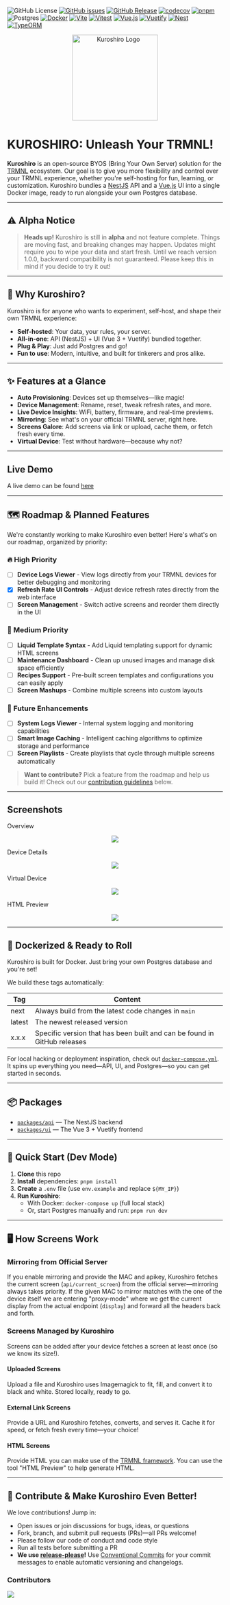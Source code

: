 
![GitHub License](https://img.shields.io/github/license/phyberapex/kuroshiro)
[![GitHub issues](https://img.shields.io/github/issues/phyberapex/kuroshiro)](https://github.com/PhyberApex/kuroshiro/issues)
[![GitHub Release](https://img.shields.io/github/v/release/phyberapex/kuroshiro)](https://github.com/PhyberApex/kuroshiro/releases)
[![codecov](https://codecov.io/gh/PhyberApex/kuroshiro/graph/badge.svg?token=3J6TECLYB6)](https://codecov.io/gh/PhyberApex/kuroshiro)
[![pnpm](https://img.shields.io/badge/pnpm-F69220?logo=pnpm&logoColor=fff)](https://pnpm.io/)
![Postgres](https://img.shields.io/badge/Postgres-%23316192.svg?logo=postgresql&logoColor=white)
[![Docker](https://img.shields.io/badge/Docker-2496ED?logo=docker&logoColor=fff)](https://www.docker.com/)
[![Vite](https://img.shields.io/badge/Vite-646CFF?logo=vite&logoColor=fff)](https://vite.dev/)
[![Vitest](https://img.shields.io/badge/Vitest-6E9F18?logo=vitest&logoColor=fff)](https://vitest.dev/)
[![Vue.js](https://img.shields.io/badge/Vue.js-4FC08D?logo=vuedotjs&logoColor=fff)](https://vuejs.org/)
[![Vuetify](https://img.shields.io/badge/Vuetify-1867C0?logo=vuetify&logoColor=fff)](https://vuetifyjs.com/)
[![Nest](https://img.shields.io/badge/Nest.js-%23E0234E.svg?logo=nestjs&logoColor=white)](https://nestjs.com/)
[![TypeORM](https://img.shields.io/badge/TypeORM-FE0803?logo=typeorm&logoColor=fff)](https://typeorm.io/)

<p align="center">
  <img src="graphics/logo_white.png" alt="Kuroshiro Logo" width="200" />
</p>

# KUROSHIRO: Unleash Your TRMNL!

**Kuroshiro** is an open-source BYOS (Bring Your Own Server) solution for the [TRMNL](https://usetrmnl.com/) ecosystem. Our goal is to give you more flexibility and control over your TRMNL experience, whether you're self-hosting for fun, learning, or customization. Kuroshiro bundles a [NestJS](https://nestjs.com/) API and a [Vue.js](https://vuejs.org/) UI into a single Docker image, ready to run alongside your own Postgres database.

---

## ⚠️ Alpha Notice

> **Heads up!** Kuroshiro is still in **alpha** and not feature complete. Things are moving fast, and breaking changes may happen. Updates might require you to wipe your data and start fresh. Until we reach version 1.0.0, backward compatibility is not guaranteed. Please keep this in mind if you decide to try it out!

---

## 🌟 Why Kuroshiro?

Kuroshiro is for anyone who wants to experiment, self-host, and shape their own TRMNL experience:
- **Self-hosted**: Your data, your rules, your server.
- **All-in-one**: API (NestJS) + UI (Vue 3 + Vuetify) bundled together.
- **Plug & Play**: Just add Postgres and go!
- **Fun to use**: Modern, intuitive, and built for tinkerers and pros alike.

---

## ✨ Features at a Glance

- **Auto Provisioning**: Devices set up themselves—like magic!
- **Device Management**: Rename, reset, tweak refresh rates, and more.
- **Live Device Insights**: WiFi, battery, firmware, and real-time previews.
- **Mirroring**: See what's on your official TRMNL server, right here.
- **Screens Galore**: Add screens via link or upload, cache them, or fetch fresh every time.
- **Virtual Device**: Test without hardware—because why not?

---

## Live Demo

A live demo can be found [here](https://kuroshiro-demo.phyberapex.de/)

---

## 🗺️ Roadmap & Planned Features

We're constantly working to make Kuroshiro even better! Here's what's on our roadmap, organized by priority:

### 🔥 High Priority
- [ ] **Device Logs Viewer** - View logs directly from your TRMNL devices for better debugging and monitoring
- [x] **Refresh Rate UI Controls** - Adjust device refresh rates directly from the web interface
- [ ] **Screen Management** - Switch active screens and reorder them directly in the UI

### 🎯 Medium Priority  
- [ ] **Liquid Template Syntax** - Add Liquid templating support for dynamic HTML screens
- [ ] **Maintenance Dashboard** - Clean up unused images and manage disk space efficiently
- [ ] **Recipes Support** - Pre-built screen templates and configurations you can easily apply
- [ ] **Screen Mashups** - Combine multiple screens into custom layouts

### 🔮 Future Enhancements
- [ ] **System Logs Viewer** - Internal system logging and monitoring capabilities  
- [ ] **Smart Image Caching** - Intelligent caching algorithms to optimize storage and performance
- [ ] **Screen Playlists** - Create playlists that cycle through multiple screens automatically

> **Want to contribute?** Pick a feature from the roadmap and help us build it! Check out our [contribution guidelines](#-contribute--make-kuroshiro-even-better) below.

---

## Screenshots

Overview
<p align="center">
  <img src="graphics/screenshots/screenshot_overview.png" />
</p>

Device Details
<p align="center">
  <img src="graphics/screenshots/screenshot_device_details.png" />
</p>

Virtual Device
<p align="center">
  <img src="graphics/screenshots/screenshot_virtual_device.png" />
</p>

HTML Preview
<p align="center">
  <img src="graphics/screenshots/screenshot_html_render.png" />
</p>

---

## 🐳 Dockerized & Ready to Roll

Kuroshiro is built for Docker. Just bring your own Postgres database and you're set!

We build these tags automatically:

| Tag    | Content                                                                  |
|--------|--------------------------------------------------------------------------|
| next   | Always build from the latest code changes in `main`                      |
| latest | The newest released version                                              |
| x.x.x  | Specific version that has been built and can be found in GitHub releases |

For local hacking or deployment inspiration, check out [`docker-compose.yml`](./docker-compose.yml). It spins up everything you need—API, UI, and Postgres—so you can get started in seconds.

---

## 📦 Packages

- [`packages/api`](./packages/api) — The NestJS backend
- [`packages/ui`](./packages/ui) — The Vue 3 + Vuetify frontend

---

## 🚀 Quick Start (Dev Mode)

1. **Clone** this repo
2. **Install** dependencies: `pnpm install`
3. **Create** a `.env` file (use `env.example` and replace `${MY_IP}`)
4. **Run Kuroshiro**:
   - With Docker: `docker-compose up` (full local stack)
   - Or, start Postgres manually and run: `pnpm run dev`

---

## 🖥️ How Screens Work

### Mirroring from Official Server
If you enable mirroring and provide the MAC and apikey, Kuroshiro fetches the current screen (`api/current_screen`) from the official server—mirroring always takes priority. If the given MAC to mirror matches with the one of the device itself we are entering "proxy-mode" where we get the current display from the actual endpoint (`display`) and forward all the headers back and forth.

### Screens Managed by Kuroshiro
Screens can be added after your device fetches a screen at least once (so we know its size!).

#### Uploaded Screens
Upload a file and Kuroshiro uses Imagemagick to fit, fill, and convert it to black and white. Stored locally, ready to go.

#### External Link Screens
Provide a URL and Kuroshiro fetches, converts, and serves it. Cache it for speed, or fetch fresh every time—your choice!

#### HTML Screens
Provide HTML you can make use of the [TRMNL framework](https://usetrmnl.com/framework). You can use the tool "HTML Preview" to help generate HTML.

---

## 🤝 Contribute & Make Kuroshiro Even Better!

We love contributions! Jump in:
- Open issues or join discussions for bugs, ideas, or questions
- Fork, branch, and submit pull requests (PRs)—all PRs welcome!
- Please follow our code of conduct and code style
- Run all tests before submitting a PR
- **We use [release-please](https://github.com/googleapis/release-please)!** Use [Conventional Commits](https://www.conventionalcommits.org/) for your commit messages to enable automatic versioning and changelogs.

### Contributors

<a href="https://github.com/phyberapex/kuroshiro/graphs/contributors">
  <img src="https://contrib.rocks/image?repo=phyberapex/kuroshiro" />
</a>
